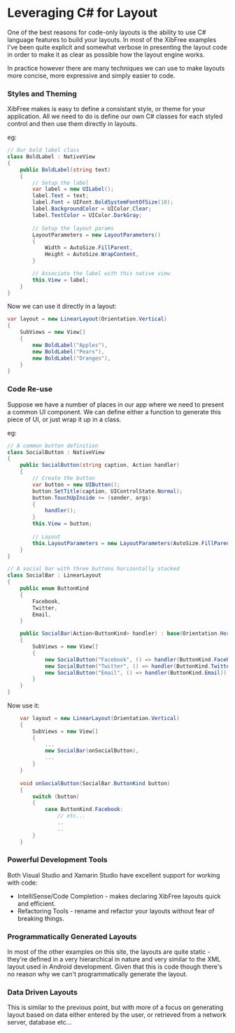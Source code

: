 # Leveraging C# for Layout

One of the best reasons for code-only layouts is the ability to use C# language features to build your layouts.  In most of the XibFree examples I've been quite explicit and somewhat verbose in presenting the layout code in order to make it as clear as possible how the layout engine works.

In practice however there are many techniques we can use to make layouts more concise, more expressive and simply easier to code.

### Styles and Theming

XibFree makes is easy to define a consistant style, or theme for your application.  All we need to do is define our own C# classes for each styled control and then use them directly in layouts.

eg:

```C#
// Our bold label class
class BoldLabel : NativeView
{
    public BoldLabel(string text)
    {
        // Setup the label
        var label = new UILabel();
        label.Text = text;
        label.Font = UIFont.BoldSystemFontOfSize(18);
        label.BackgroundColor = UIColor.Clear;
        label.TextColor = UIColor.DarkGray;
        
        // Setup the layout params
        LayoutParameters = new LayoutParameters()
        {
            Width = AutoSize.FillParent,
            Height = AutoSize.WrapContent,
        }

        // Associate the label with this native view
        this.View = label;
    }
}
```

Now we can use it directly in a layout:

```C#
var layout = new LinearLayout(Orientation.Vertical)
{
    SubViews = new View[]
    {
        new BoldLabel("Apples"),
        new BoldLabel("Pears"),
        new BoldLabel("Oranges"),
    }
}
```

### Code Re-use

Suppose we have a number of places in our app where we need to present a common UI component.  We can define either a function to generate this piece of UI, or just wrap it up in a class.

eg: 

```C#
// A common button definition
class SocialButton : NativeView
{
    public SocialButton(string caption, Action handler)
    {
        // Create the button
        var button = new UIButton();
        button.SetTitle(caption, UIControlState.Normal);
        button.TouchUpInside += (sender, args)
        {
            handler();
        }
        this.View = button;
        
        // Layout
        this.LayoutParameters = new LayoutParameters(AutoSize.FillParent, AutoSize.WrapContent);
    }
}

// A social bar with three buttons horizontally stacked
class SocialBar : LinearLayout
{
    public enum ButtonKind
    {
        Facebook,
        Twitter,
        Email,
    }

    public SocialBar(Action<ButtonKind> handler) : base(Orientation.Horizontal)
    {
        SubViews = new View[]
        {
            new SocialButton("Facebook", () => handler(ButtonKind.Facebook)),
            new SocialButton("Twitter", () => handler(ButtonKind.Twitter)),
            new SocialButton("Email", () => handler(ButtonKind.Email)),
        }
    }
}
```

Now use it:

```C#
    var layout = new LinearLayout(Orientation.Vertical)
    {
        SubViews = new View[]
        {
            ...
            new SocialBar(onSocialButton),
            ...
        }
    }
    
    void onSocialButton(SocialBar.ButtonKind button)
    {
        switch (button)
        {
            case ButtonKind.Facebook:
                // etc...
                ..
                ..
        }
    }
```

### Powerful Development Tools

Both Visual Studio and Xamarin Studio have excellent support for working with code:

* IntelliSense/Code Completion - makes declaring XibFree layouts quick and efficient.
* Refactoring Tools - rename and refactor your layouts without fear of breaking things.
    
### Programmatically Generated Layouts

In most of the other examples on this site, the layouts are quite static - they're defined in a very hierarchical in nature and very similar to the XML layout used in Android development.  Given that this is code though there's no reason why we can't programmatically generate the layout.

### Data Driven Layouts

This is similar to the previous point, but with more of a focus on generating layout based on data either entered by the user, or retrieved from a network server, database etc...
